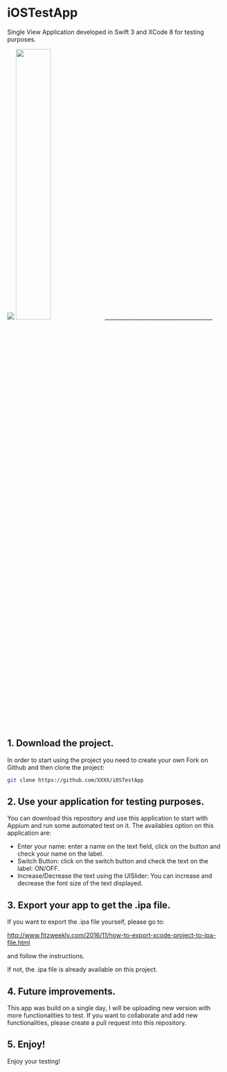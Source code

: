 # iOSTestApp

Single View Application developed in Swift 3 and XCode 8 for testing purposes.

<img src="http://i229.photobucket.com/albums/ee100/osdia2/swiftxcode.png"/>
<img height="40%" width="40%" src="http://i229.photobucket.com/albums/ee100/osdia2/iosApp.gif"/>
_______________________________________

## 1. Download the project.

In order to start using the project you need to create your own Fork on Github and then clone the project:

```bash
git clone https://github.com/XXXX/iOSTestApp
```

## 2. Use your application for testing purposes.

You can download this repository and use this application to start with Appium and run some automated test on it. 
The availables option on this application are:

- Enter your name: enter a name on the text field, click on the button and check your name on the label. 
- Switch Button: click on the switch button and check the text on the label: ON/OFF. 
- Increase/Decrease the text using the UISlider: You can increase and decrease the font size of the text displayed. 

## 3. Export your app to get the .ipa file. 

If you want to export the .ipa file yourself, please go to:

http://www.fitzweekly.com/2016/11/how-to-export-xcode-project-to-ipa-file.html

and follow the instructions. 

If not, the .ipa file is already available on this project. 

## 4. Future improvements. 
This app was build on a single day, I will be uploading new version with more functionalities to test. If you want to collaborate and add new functionalities, please create a pull request into this repository. 

## 5. Enjoy!

Enjoy your testing!

